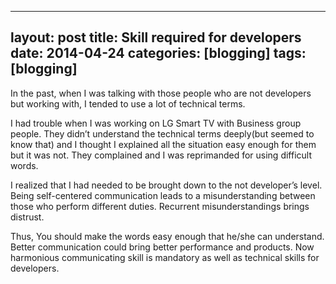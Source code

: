 	
---
layout: post
title: Skill required for developers
date: 2014-04-24
categories: [blogging]
tags: [blogging]
---
In the past, when I was talking with those people who are not developers but working with, I tended to use a lot of technical terms.

I had trouble when I was working on LG Smart TV with Business group people. They didn’t understand the technical terms deeply(but seemed to know that) and I thought I explained all the situation easy enough for them but it was not. They complained and I was reprimanded for using difficult words.

I realized that I had needed to be brought down to the not developer’s level. Being self-centered communication leads to a misunderstanding between those who perform different duties. Recurrent misunderstandings brings distrust.

Thus, You should make the words easy enough that he/she can understand. Better communication could bring better performance and products. Now harmonious communicating skill is mandatory as well as technical skills for developers.
